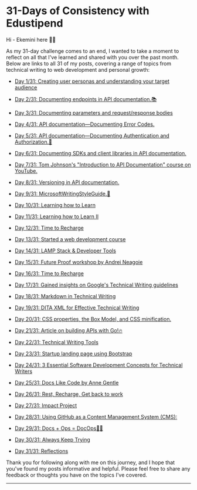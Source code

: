 # 31-Days of Consistency with Edustipend

Hi - Ekemini here 👋🏾

As my 31-day challenge comes to an end, I wanted to take a moment to reflect on all that I've learned and shared with you over the past month. Below are links to all 31 of my posts, covering a range of topics from technical writing to web development and personal growth:

- [Day 1/31: Creating user personas and understanding your target audience](https://www.linkedin.com/posts/ekemini-samuel-45062a1b4_31daysofconsistencywithedustipend-31daysofconsistencywithedustipend-activity-7044059501569748992-1xwT?utm_source=share&utm_medium=member_desktop)

- [Day 2/31: Documenting endpoints in API documentation.📚](https://www.linkedin.com/posts/ekemini-samuel-45062a1b4_31daysofconsistencywithedustipend-technicalwriting-activity-7044432141383864320-qXyO?utm_source=share&utm_medium=member_desktop)

- [Day 3/31: Documenting parameters and request/response bodies](https://www.linkedin.com/posts/ekemini-samuel-45062a1b4_31daysofconsistencywithedustipend-technicalwriting-activity-7044944639753134080-HNnE?utm_source=share&utm_medium=member_desktop)

- [Day 4/31: API documentation—Documenting Error Codes.](https://www.linkedin.com/posts/ekemini-samuel-45062a1b4_31daysofconsistencywithedustipend-technicalwriting-activity-7045305420030062592-n6aL?utm_source=share&utm_medium=member_desktop)

- [Day 5/31: API documentation—Documenting Authentication and Authorization.🔐](https://www.linkedin.com/posts/ekemini-samuel-45062a1b4_31daysofconsistencywithedustipend-technicalwriting-activity-7045658190759215104-Gnth?utm_source=share&utm_medium=member_desktop)

- [Day 6/31: Documenting SDKs and client libraries in API documentation.](https://www.linkedin.com/posts/ekemini-samuel-45062a1b4_31daysofconsistencywithedustipend-technicalwriting-activity-7046067617853255681-TQf4?utm_source=share&ut--------------------------------------------------------------------------------------------------------------------------------------------------------------------------------------------------------------------------------------------------------------------------------------------------------------------------------------------------------------------------------------------------------------------------------------------------------------------------------------------------------------------------------------------------------------------------------------------------------------------------------------------m_medium=member_desktop)

- [Day 7/31: Tom Johnson's "Introduction to API Documentation" course on YouTube.](https://www.linkedin.com/feed/update/urn:li:activity:7046539787826008064?utm_source=share&utm_medium=member_desktop)

- [Day 8/31: Versioning in API documentation.](https://www.linkedin.com/posts/ekemini-samuel-45062a1b4_31daysofconsistencywithedustipend-technicalwriting-activity-7046969138346344448-O2ap?utm_source=share&utm_medium=member_desktop)

- [Day 9/31: MicrosoftWritingStyleGuide.📝](https://www.linkedin.com/posts/ekemini-samuel-45062a1b4_technicalwriter-microsoftwritingstyleguide-activity-7047324468741824512-WE65?utm_source=share&utm_medium=member_desktop)

- [Day 10/31: Learning how to Learn](https://www.linkedin.com/posts/ekemini-samuel-45062a1b4_how-to-learn-anything-faster-and-more-efficiently-activity-7047638471334576128-vC03?utm_source=share&utm_medium=member_desktop)

- [Day 11/31: Learning how to Learn II](https://www.linkedin.com/posts/ekemini-samuel-45062a1b4_learn-to-code-get-hired-complete-web-activity-7048048642175176704-cgMb?utm_source=share&utm_medium=member_desktop)

- [Day 12/31: Time to Recharge](https://www.linkedin.com/feed/update/urn:li:activity:7048521603957108736?utm_source=share&utm_medium=member_desktop)

- [Day 13/31: Started a web development course](https://www.linkedin.com/feed/update/urn:li:activity:7048923949434310657?utm_source=share&utm_medium=member_desktop)

- [Day 14/31: LAMP Stack & Developer Tools](https://www.linkedin.com/posts/ekemini-samuel-45062a1b4_31daysofconsistencywithedustipend-webdevelopment-activity-7049501919517499392-Euti?utm_source=share&utm_medium=member_desktop)

- [Day 15/31: Future Proof workshop by Andrei Neagoie](https://www.linkedin.com/posts/ekemini-samuel-45062a1b4_learn-in-demand-skills-get-hired-advance-activity-7050051222808014848--yud?utm_source=share&utm_medium=member_desktop)

- [Day 16/31: Time to Recharge](https://www.linkedin.com/posts/ekemini-samuel-45062a1b4_steve-jobs-2005-stanford-commencement-address-activity-7050579311610802176-_r-k?utm_source=share&utm_medium=member_desktop)

- [Day 17/31: Gained insights on Google's Technical Writing guidelines](https://www.linkedin.com/posts/ekemini-samuel-45062a1b4_technical-writing-google-developers-activity-7050964211937460224-Y5I_?utm_source=share&utm_medium=member_desktop)

- [Day 18/31: Markdown in Technical Writing](https://www.linkedin.com/posts/ekemini-samuel-45062a1b4_technicalwriter-technicalwriting-markdown-activity-7051431487283363842-gnV2?utm_source=share&utm_medium=member_desktop)

- [Day 19/31: DITA XML for Effective Technical Writing](https://www.linkedin.com/posts/ekemini-samuel-45062a1b4_free-dita-training-activity-7051802525028515841-9Sai?utm_source=share&utm_medium=member_desktop)

- [Day 20/31: CSS properties, the Box Model, and CSS minification.](https://www.linkedin.com/posts/ekemini-samuel-45062a1b4_css-image-gallery-activity-7052166661486850049-fi1B?utm_source=share&utm_medium=member_desktop)

- [Day 21/31: Article on building APIs with Go!🔥](https://www.linkedin.com/posts/ekemini-samuel-45062a1b4_how-to-build-an-api-using-go-activity-7053057829410091008-lfWk?utm_source=share&utm_medium=member_desktop)

- [Day 22/31: Technical Writing Tools](https://www.linkedin.com/posts/ekemini-samuel-45062a1b4_technicalwriting-writingtools-contentcreation-activity-7053841181197107201-9wlp?utm_source=share&utm_medium=member_desktop)

- [Day 23/31: Startup landing page using Bootstrap](https://www.linkedin.com/posts/ekemini-samuel-45062a1b4_startup-activity-7054228817808134144-I4O5?utm_source=share&utm_medium=member_desktop)

- [Day 24/31: 3 Essential Software Development Concepts for Technical Writers](https://www.linkedin.com/posts/ekemini-samuel-45062a1b4_softwaredevelopment-technicalwriting-31daysofconsistencywithedustipend-activity-7054733760281329665-mcPT?utm_source=share&utm_medium=member_desktop)

- [Day 25/31: Docs Like Code by Anne Gentle](https://www.linkedin.com/posts/ekemini-samuel-45062a1b4_docs-like-code-activity-7055425540664565760-ulew?utm_source=share&utm_medium=member_desktop)

- [Day 26/31: Rest, Recharge, Get back to work](https://www.linkedin.com/feed/update/urn:li:activity:7056027012120854528?utm_source=share&utm_medium=member_desktop)

- [Day 27/31: Impact Project](https://www.linkedin.com/posts/ekemini-samuel-45062a1b4_edustipend-golang-backenddevelopment-activity-7056722811913969664-wpXA?utm_source=share&utm_medium=member_desktop)

- [Day 28/31: Using GitHub as a Content Management System (CMS):](https://www.linkedin.com/posts/ekemini-samuel-45062a1b4_github-as-a-cms-or-lms-activity-7056546863901999104-JAr6?utm_source=share&utm_medium=member_desktop)

- [Day 29/31: Docs + Ops = DocOps👨‍💻](https://www.linkedin.com/posts/ekemini-samuel-45062a1b4_docops-activity-7056874186983571456-JF0P?utm_source=share&utm_medium=member_desktop)

- [Day 30/31: Always Keep Trying](https://www.linkedin.com/posts/ekemini-samuel-45062a1b4_31daysofconsistencywithedustipend-activity-7057470224475848704-sfb6?utm_source=share&utm_medium=member_desktop)

- [Day 31/31: Reflections](https://www.linkedin.com/posts/ekemini-samuel-45062a1b4_31-days-of-consistency-with-edustipend-activity-7057779181404749824-chqI?utm_source=share&utm_medium=member_desktop)

Thank you for following along with me on this journey, and I hope that you've found my posts informative and helpful. Please feel free to share any feedback or thoughts you have on the topics I've covered.



---------------------------------------------------------------------------------------------------------------------------------------------------------------------------------------------------------------------------------------------------------------------------------------------------------------------------------------------------------------------------------------------------------------------------------------------------------------------